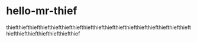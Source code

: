 # hello-mr-thief
thiefthiefthiefthiefthiefthiefthiefthiefthiefthiefthiefthiefthiefthiefthiefthiefthiefthiefthiefthiefthiefthiefthiefthief
